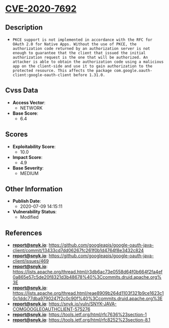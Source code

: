
# [CVE-2020-7692](https://github.com/googleapis/google-oauth-java-client/commit/13433cd7dd06267fc261f0b1d4764f8e3432c824)

## Description

- `PKCE support is not implemented in accordance with the RFC for OAuth 2.0 for Native Apps. Without the use of PKCE, the authorization code returned by an authorization server is not enough to guarantee that the client that issued the initial authorization request is the one that will be authorized. An attacker is able to obtain the authorization code using a malicious app on the client-side and use it to gain authorization to the protected resource. This affects the package com.google.oauth-client:google-oauth-client before 1.31.0.`

## Cvss Data

- **Access Vector**:
  - NETWORK
- **Base Score**:
  - 6.4

## Scores

- **Exploitability Score**:
  - 10.0
- **Impact Score**:
  - 4.9
- **Base Severity**:
  - MEDIUM

## Other Information

- **Publish Date**:
  - 2020-07-09 14:15:11
- **Vulnerability Status**:
  - Modified

## References

- **report@snyk.io**: https://github.com/googleapis/google-oauth-java-client/commit/13433cd7dd06267fc261f0b1d4764f8e3432c824
- **report@snyk.io**: https://github.com/googleapis/google-oauth-java-client/issues/469
- **report@snyk.io**: https://lists.apache.org/thread.html/r3db6ac73e0558d64f0b664f2fa4ef0a865e57c5de20f8321d3b48678%40%3Ccommits.druid.apache.org%3E
- **report@snyk.io**: https://lists.apache.org/thread.html/reae8909b264d1103f321b9ce1623c10c1ddc77dba9790247f2c0c90f%40%3Ccommits.druid.apache.org%3E
- **report@snyk.io**: https://snyk.io/vuln/SNYK-JAVA-COMGOOGLEOAUTHCLIENT-575276
- **report@snyk.io**: https://tools.ietf.org/html/rfc7636%23section-1
- **report@snyk.io**: https://tools.ietf.org/html/rfc8252%23section-8.1
